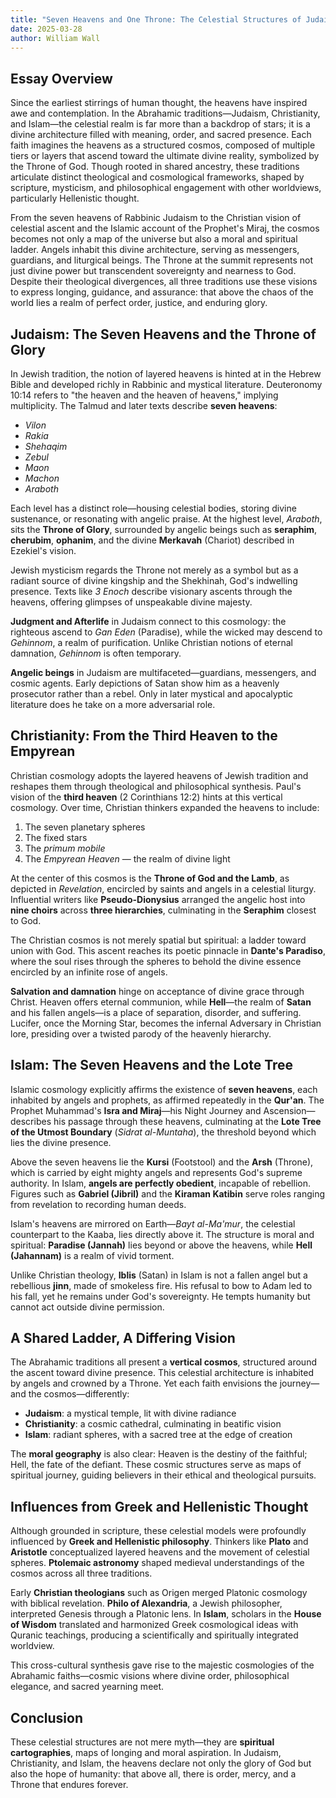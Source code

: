 ```yaml
---
title: "Seven Heavens and One Throne: The Celestial Structures of Judaism, Christianity, and Islam"
date: 2025-03-28
author: William Wall
---
```


## Essay Overview

Since the earliest stirrings of human thought, the heavens have inspired awe and contemplation. In the Abrahamic traditions—Judaism, Christianity, and Islam—the celestial realm is far more than a backdrop of stars; it is a divine architecture filled with meaning, order, and sacred presence. Each faith imagines the heavens as a structured cosmos, composed of multiple tiers or layers that ascend toward the ultimate divine reality, symbolized by the Throne of God. Though rooted in shared ancestry, these traditions articulate distinct theological and cosmological frameworks, shaped by scripture, mysticism, and philosophical engagement with other worldviews, particularly Hellenistic thought.

From the seven heavens of Rabbinic Judaism to the Christian vision of celestial ascent and the Islamic account of the Prophet's Miraj, the cosmos becomes not only a map of the universe but also a moral and spiritual ladder. Angels inhabit this divine architecture, serving as messengers, guardians, and liturgical beings. The Throne at the summit represents not just divine power but transcendent sovereignty and nearness to God. Despite their theological divergences, all three traditions use these visions to express longing, guidance, and assurance: that above the chaos of the world lies a realm of perfect order, justice, and enduring glory.

## Judaism: The Seven Heavens and the Throne of Glory

In Jewish tradition, the notion of layered heavens is hinted at in the Hebrew Bible and developed richly in Rabbinic and mystical literature. Deuteronomy 10:14 refers to "the heaven and the heaven of heavens," implying multiplicity. The Talmud and later texts describe **seven heavens**:

- *Vilon*
- *Rakia*
- *Shehaqim*
- *Zebul*
- *Maon*
- *Machon*
- *Araboth*

Each level has a distinct role—housing celestial bodies, storing divine sustenance, or resonating with angelic praise. At the highest level, *Araboth*, sits the **Throne of Glory**, surrounded by angelic beings such as **seraphim**, **cherubim**, **ophanim**, and the divine **Merkavah** (Chariot) described in Ezekiel's vision.

Jewish mysticism regards the Throne not merely as a symbol but as a radiant source of divine kingship and the Shekhinah, God's indwelling presence. Texts like *3 Enoch* describe visionary ascents through the heavens, offering glimpses of unspeakable divine majesty.

**Judgment and Afterlife** in Judaism connect to this cosmology: the righteous ascend to *Gan Eden* (Paradise), while the wicked may descend to *Gehinnom*, a realm of purification. Unlike Christian notions of eternal damnation, *Gehinnom* is often temporary.

**Angelic beings** in Judaism are multifaceted—guardians, messengers, and cosmic agents. Early depictions of Satan show him as a heavenly prosecutor rather than a rebel. Only in later mystical and apocalyptic literature does he take on a more adversarial role.

## Christianity: From the Third Heaven to the Empyrean

Christian cosmology adopts the layered heavens of Jewish tradition and reshapes them through theological and philosophical synthesis. Paul's vision of the **third heaven** (2 Corinthians 12:2) hints at this vertical cosmology. Over time, Christian thinkers expanded the heavens to include:

1. The seven planetary spheres
2. The fixed stars
3. The *primum mobile*
4. The *Empyrean Heaven* — the realm of divine light

At the center of this cosmos is the **Throne of God and the Lamb**, as depicted in *Revelation*, encircled by saints and angels in a celestial liturgy. Influential writers like **Pseudo-Dionysius** arranged the angelic host into **nine choirs** across **three hierarchies**, culminating in the **Seraphim** closest to God.

The Christian cosmos is not merely spatial but spiritual: a ladder toward union with God. This ascent reaches its poetic pinnacle in **Dante's Paradiso**, where the soul rises through the spheres to behold the divine essence encircled by an infinite rose of angels.

**Salvation and damnation** hinge on acceptance of divine grace through Christ. Heaven offers eternal communion, while **Hell**—the realm of **Satan** and his fallen angels—is a place of separation, disorder, and suffering. Lucifer, once the Morning Star, becomes the infernal Adversary in Christian lore, presiding over a twisted parody of the heavenly hierarchy.

## Islam: The Seven Heavens and the Lote Tree

Islamic cosmology explicitly affirms the existence of **seven heavens**, each inhabited by angels and prophets, as affirmed repeatedly in the **Qur'an**. The Prophet Muhammad's **Isra and Miraj**—his Night Journey and Ascension—describes his passage through these heavens, culminating at the **Lote Tree of the Utmost Boundary** (*Sidrat al-Muntaha*), the threshold beyond which lies the divine presence.

Above the seven heavens lie the **Kursi** (Footstool) and the **Arsh** (Throne), which is carried by eight mighty angels and represents God's supreme authority. In Islam, **angels are perfectly obedient**, incapable of rebellion. Figures such as **Gabriel (Jibril)** and the **Kiraman Katibin** serve roles ranging from revelation to recording human deeds.

Islam's heavens are mirrored on Earth—*Bayt al-Ma'mur*, the celestial counterpart to the Kaaba, lies directly above it. The structure is moral and spiritual: **Paradise (Jannah)** lies beyond or above the heavens, while **Hell (Jahannam)** is a realm of vivid torment.

Unlike Christian theology, **Iblis** (Satan) in Islam is not a fallen angel but a rebellious **jinn**, made of smokeless fire. His refusal to bow to Adam led to his fall, yet he remains under God's sovereignty. He tempts humanity but cannot act outside divine permission.

## A Shared Ladder, A Differing Vision

The Abrahamic traditions all present a **vertical cosmos**, structured around the ascent toward divine presence. This celestial architecture is inhabited by angels and crowned by a Throne. Yet each faith envisions the journey—and the cosmos—differently:

- **Judaism**: a mystical temple, lit with divine radiance
- **Christianity**: a cosmic cathedral, culminating in beatific vision
- **Islam**: radiant spheres, with a sacred tree at the edge of creation

The **moral geography** is also clear: Heaven is the destiny of the faithful; Hell, the fate of the defiant. These cosmic structures serve as maps of spiritual journey, guiding believers in their ethical and theological pursuits.

## Influences from Greek and Hellenistic Thought

Although grounded in scripture, these celestial models were profoundly influenced by **Greek and Hellenistic philosophy**. Thinkers like **Plato** and **Aristotle** conceptualized layered heavens and the movement of celestial spheres. **Ptolemaic astronomy** shaped medieval understandings of the cosmos across all three traditions.

Early **Christian theologians** such as Origen merged Platonic cosmology with biblical revelation. **Philo of Alexandria**, a Jewish philosopher, interpreted Genesis through a Platonic lens. In **Islam**, scholars in the **House of Wisdom** translated and harmonized Greek cosmological ideas with Quranic teachings, producing a scientifically and spiritually integrated worldview.

This cross-cultural synthesis gave rise to the majestic cosmologies of the Abrahamic faiths—cosmic visions where divine order, philosophical elegance, and sacred yearning meet.

## Conclusion

These celestial structures are not mere myth—they are **spiritual cartographies**, maps of longing and moral aspiration. In Judaism, Christianity, and Islam, the heavens declare not only the glory of God but also the hope of humanity: that above all, there is order, mercy, and a Throne that endures forever.
